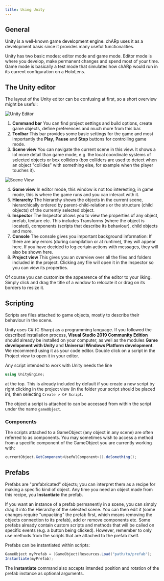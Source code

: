 ```yaml
---
title: Using Unity
---
```


## General
Unity is a well-known game development engine. 
chARp uses it as a development basis since it provides many useful functionalities.

Unity has two basic modes: editor mode and game mode.
Editor mode is where you develop, make permanent changes and spend most of your time.
Game mode is basically a test mode that simulates how chARp would run in its current configuration on a HoloLens.

## The Unity editor
The layout of the Unity editor can be confusing at first, so a short overview might be useful:

<img src="/images/development/unity_editor.png" alt="Unity Editor" class="mx-auto max-w-xl" />

1. **Command bar**
You can find project settings and build options, create game objects, define preferences and much more from this bar.
2. **Toolbar**
This bar provides some basic settings for the game and most importantly the **Play**, **Pause** and **Stop** buttons for controlling game mode.
3. **Scene view**
You can navigate the current scene in this view. It shows a lot more detail than game mode, e.g. the local coordinate systems of selected objects or box colliders
(box colliders are used to detect when an object "collides" with something else, for example when the player touches it).

<img src="/images/development/scene_view.png" alt="Scene View" class="mx-auto max-w-xl" />

4. **Game view**
In editor mode, this window is not too interesting; in game mode, this is where the game runs and you can interact with it.
5. **Hierarchy**
The hierarchy shows the objects in the current scene, hierarchically ordered by parent-child-relations or the structure (child objects) of the currently selected object.
6. **Inspector**
The Inspector allows you to view the properties of any object, prefab, texture etc.
This includes Transforms (where the object is located), components (scripts that describe its behaviour), child objects and more.
7. **Console**
The console gives you important background information: If there are any errors (during compilation or at runtime), they will appear here.
If you have decided to log certain actions with messages, they will also be shown here.
8. **Project view**
This gives you an overview over all the files and folders included in the project.
Clicking any file will open it in the Inspector so you can view its properties.

Of course you can customize the appearence of the editor to your liking. Simply click and drag the title of a window to relocate it or drag on its borders to resize it.

## Scripting
Scripts are files attached to game objects, mostly to describe their behaviour in the scene.

Unity uses C# (C Sharp) as a programming language. If you followed the described installation process, **Visual Studio 2019 Community Edition** should already be installed on your computer, as well as the modules **Game development with Unity** and **Universal Windows Platform development**. We recommend using it as your code editor.
Double click on a script in the Project view to open it in your editor.

Any script intended to work with Unity needs the line 
```csharp
using UnityEngine;
```
at the top. This is already included by default if you create a new script by right clicking in the project view (in the folder your script should be placed in), then selecting `Create > C# Script`.

The object a script is attached to can be accessed from within the script under the name `gameObject`.

### Components
The scripts attached to a GameObject (any object in any scene) are often referred to as components.
You may sometimes wish to access a method from a specific component of the GameObject you are currently working with:
```csharp
currentObject.GetComponent<UsefulComponent>().doSomething();
```

## Prefabs
Prefabs are "prefabricated" objects; you can interpret them as a recipe for making a specific kind of object.
Any time you need an object made from this recipe, you **Instantiate** the prefab.

If you want an instance of a prefab permanently in a scene, you can simply drag it into the Hierarchy of the selected scene. 
You can then edit it (some changes require "unpacking" the prefab first, which means removing the objects connection to its prefab), add or remove components etc.
Some prefabs already contain custom scripts and methods that will be called on specific events (e.g. a button being clicked).
However, remember to only use methods from the scripts that are attached to the prefab itself.

Prefabs can be instantiated within scripts:
```csharp
GameObject myPrefab = (GameObject)Resources.Load("path/to/prefab");
Instantiate(myPrefab);
```
The **Instantiate** command also accepts intended position and rotation of the prefab instance as optional arguments.